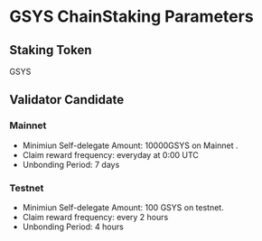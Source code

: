 # GSYS ChainStaking Parameters

## Staking Token

GSYS


## Validator Candidate

### Mainnet

* Minimiun Self-delegate Amount: 10000GSYS on Mainnet .
* Claim reward frequency: everyday at 0:00 UTC
* Unbonding Period: 7 days

### Testnet

* Minimiun Self-delegate Amount: 100 GSYS on testnet.
* Claim reward frequency: every 2 hours
* Unbonding Period: 4 hours




